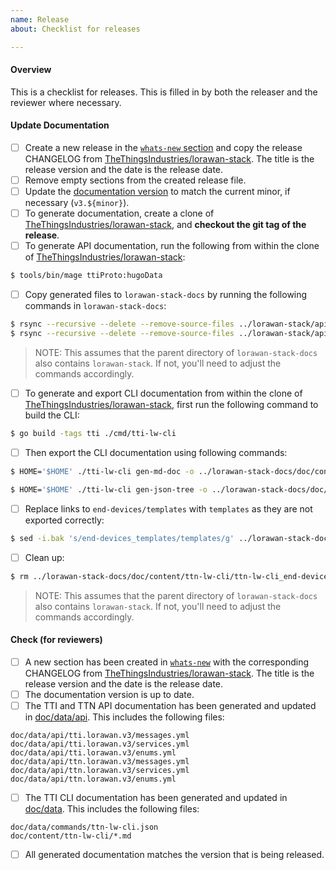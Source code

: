 ```yaml
---
name: Release
about: Checklist for releases

---
```


<!--
Please check items along as you follow the release process.
-->

#### Overview

This is a checklist for releases. This is filled in by both the releaser and the reviewer where necessary.


#### Update Documentation

- [ ] Create a new release in the [`whats-new` section](https://github.com/TheThingsIndustries/lorawan-stack-docs/tree/master/doc/content/whats-new) and copy the release CHANGELOG from [TheThingsIndustries/lorawan-stack](https://github.com/TheThingsIndustries/lorawan-stack). The title is the release version and the date is the release date.
- [ ] Remove empty sections from the created release file.
- [ ] Update the [documentation version](https://github.com/TheThingsIndustries/lorawan-stack-docs/blob/master/doc/config/_default/config.toml#L28) to match the current minor, if necessary (`v3.${minor}`).
- [ ] To generate documentation, create a clone of [TheThingsIndustries/lorawan-stack](https://github.com/TheThingsIndustries/lorawan-stack), and **checkout the git tag of the release**.
- [ ] To generate API documentation, run the following from within the clone of [TheThingsIndustries/lorawan-stack](https://github.com/TheThingsIndustries/lorawan-stack): 

```bash
$ tools/bin/mage ttiProto:hugoData
```

- [ ] Copy generated files to `lorawan-stack-docs` by running the following commands in `lorawan-stack-docs`:

```bash
$ rsync --recursive --delete --remove-source-files ../lorawan-stack/api/ttn.lorawan.v3/ ./doc/data/api/ttn.lorawan.v3/
$ rsync --recursive --delete --remove-source-files ../lorawan-stack/api/tti.lorawan.v3/ ./doc/data/api/tti.lorawan.v3/
```

> NOTE: This assumes that the parent directory of `lorawan-stack-docs` also contains `lorawan-stack`. If not, you'll need to adjust the commands accordingly.

- [ ] To generate and export CLI documentation from within the clone of [TheThingsIndustries/lorawan-stack](https://github.com/TheThingsIndustries/lorawan-stack), first run the following command to build the CLI:

```bash
$ go build -tags tti ./cmd/tti-lw-cli
```

- [ ] Then export the CLI documentation using following commands:

```bash
$ HOME='$HOME' ./tti-lw-cli gen-md-doc -o ../lorawan-stack-docs/doc/content/ttn-lw-cli
```

```bash
$ HOME='$HOME' ./tti-lw-cli gen-json-tree -o ../lorawan-stack-docs/doc/data/commands
```

- [ ] Replace links to `end-devices/templates` with `templates` as they are not exported correctly:

```bash
$ sed -i.bak 's/end-devices_templates/templates/g' ../lorawan-stack-docs/doc/content/ttn-lw-cli/ttn-lw-cli_end-devices.md
```

- [ ] Clean up:

```bash
$ rm ../lorawan-stack-docs/doc/content/ttn-lw-cli/ttn-lw-cli_end-devices.md.bak
```

> NOTE: This assumes that the parent directory of `lorawan-stack-docs` also contains `lorawan-stack`. If not, you'll need to adjust the commands accordingly.

#### Check (for reviewers)

- [ ] A new section has been created in [`whats-new`](doc/content/whats-new) with the corresponding CHANGELOG from [TheThingsIndustries/lorawan-stack](https://github.com/TheThingsIndustries/lorawan-stack). The title is the release version and the date is the release date.
- [ ] The documentation version is up to date.
- [ ] The TTI and TTN API documentation has been generated and updated in [doc/data/api](https://github.com/TheThingsIndustries/lorawan-stack-docs/blob/master/doc/data/api). This includes the following files:

```
doc/data/api/tti.lorawan.v3/messages.yml
doc/data/api/tti.lorawan.v3/services.yml
doc/data/api/tti.lorawan.v3/enums.yml
doc/data/api/ttn.lorawan.v3/messages.yml
doc/data/api/ttn.lorawan.v3/services.yml
doc/data/api/ttn.lorawan.v3/enums.yml
```

- [ ] The TTI CLI documentation has been generated and updated in [doc/data](https://github.com/TheThingsIndustries/lorawan-stack-docs/blob/master/doc/data). This includes the following files:

```
doc/data/commands/ttn-lw-cli.json
doc/content/ttn-lw-cli/*.md
```

- [ ] All generated documentation matches the version that is being released.
